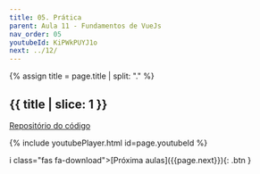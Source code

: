 ```yaml
---
title: 05. Prática
parent: Aula 11 - Fundamentos de VueJs
nav_order: 05
youtubeId: KiPWkPUYJ1o
next: ../12/
---
```


{% assign title = page.title | split: "." %}

## {{ title | slice: 1 }}

<span class="fs-3">
<a href="https://github.com/profBruno-UFC-Qx/qxd0020-stock-and-store" class="btn" target="blank">Repositório do código</a>
</span>

{% include youtubePlayer.html id=page.youtubeId %}

<!--
<iframe src="{{page.drive_url}}" width="720" height="480" allow="autoplay"></iframe>
-->

<span class="fs-3 float-right">
i class="fas fa-download">[Próxima aulas]({{page.next}}){: .btn }</i>
</span>
